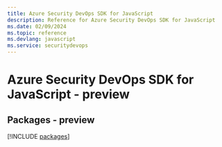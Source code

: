 ```yaml
---
title: Azure Security DevOps SDK for JavaScript
description: Reference for Azure Security DevOps SDK for JavaScript
ms.date: 02/09/2024
ms.topic: reference
ms.devlang: javascript
ms.service: securitydevops
---
```

# Azure Security DevOps SDK for JavaScript - preview
## Packages - preview
[!INCLUDE [packages](security-devops-index.md)]